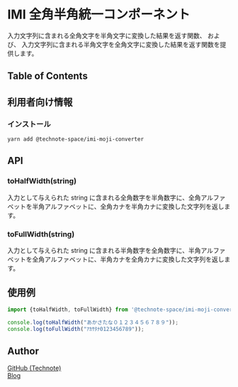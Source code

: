 # IMI 全角半角統一コンポーネント

入力文字列に含まれる全角文字を半角文字に変換した結果を返す関数、
および、
入力文字列に含まれる半角文字を全角文字に変換した結果を返す関数を提供します。

## Table of Contents

<!-- START doctoc generated TOC please keep comment here to allow auto update -->
<!-- DON'T EDIT THIS SECTION, INSTEAD RE-RUN doctoc TO UPDATE -->

<!-- END doctoc generated TOC please keep comment here to allow auto update -->

## 利用者向け情報

### インストール

```shell
yarn add @technote-space/imi-moji-converter
```

## API

### toHalfWidth(string)

入力として与えられた string に含まれる全角数字を半角数字に、全角アルファベットを半角アルファベットに、全角カナを半角カナに変換した文字列を返します。

### toFullWidth(string)

入力として与えられた string に含まれる半角数字を全角数字に、半角アルファベットを全角アルファベットに、半角カナを全角カナに変換した文字列を返します。


## 使用例

```main.ts
import {toHalfWidth, toFullWidth} from '@technote-space/imi-moji-converter';

console.log(toHalfWidth("あかさたな０１２３４５６７８９"));
console.log(toFullWidth("ｱｶｻﾀﾅ0123456789"));
```

## Author
[GitHub (Technote)](https://github.com/technote-space)  
[Blog](https://technote.space)
